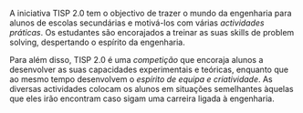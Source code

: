 A iniciativa TISP 2.0 tem o objectivo de trazer o mundo da engenharia para alunos de escolas secundárias e motivá-los com várias *actividades práticas*.
Os estudantes são encorajados a treinar as suas skills de problem solving, despertando o espírito da engenharia.
 
Para além disso, TISP 2.0 é uma *competição* que encoraja alunos a desenvolver as suas capacidades experimentais e teóricas, enquanto que ao mesmo tempo desenvolvem o *espírito de equipa e criatividade*.
As diversas actividades colocam os alunos em situações semelhantes àquelas que eles irão encontram caso sigam uma carreira ligada à engenharia.